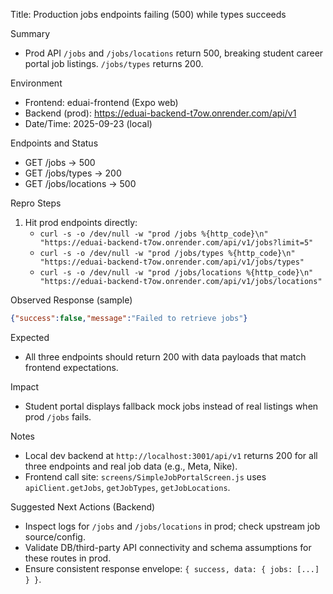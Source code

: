 Title: Production jobs endpoints failing (500) while types succeeds

Summary
- Prod API `/jobs` and `/jobs/locations` return 500, breaking student career portal job listings. `/jobs/types` returns 200.

Environment
- Frontend: eduai-frontend (Expo web)
- Backend (prod): https://eduai-backend-t7ow.onrender.com/api/v1
- Date/Time: 2025-09-23 (local)

Endpoints and Status
- GET /jobs → 500
- GET /jobs/types → 200
- GET /jobs/locations → 500

Repro Steps
1) Hit prod endpoints directly:
   - `curl -s -o /dev/null -w "prod /jobs %{http_code}\n" "https://eduai-backend-t7ow.onrender.com/api/v1/jobs?limit=5"`
   - `curl -s -o /dev/null -w "prod /jobs/types %{http_code}\n" "https://eduai-backend-t7ow.onrender.com/api/v1/jobs/types"`
   - `curl -s -o /dev/null -w "prod /jobs/locations %{http_code}\n" "https://eduai-backend-t7ow.onrender.com/api/v1/jobs/locations"`

Observed Response (sample)
```json
{"success":false,"message":"Failed to retrieve jobs"}
```

Expected
- All three endpoints should return 200 with data payloads that match frontend expectations.

Impact
- Student portal displays fallback mock jobs instead of real listings when prod `/jobs` fails.

Notes
- Local dev backend at `http://localhost:3001/api/v1` returns 200 for all three endpoints and real job data (e.g., Meta, Nike).
- Frontend call site: `screens/SimpleJobPortalScreen.js` uses `apiClient.getJobs`, `getJobTypes`, `getJobLocations`.

Suggested Next Actions (Backend)
- Inspect logs for `/jobs` and `/jobs/locations` in prod; check upstream job source/config.
- Validate DB/third-party API connectivity and schema assumptions for these routes in prod.
- Ensure consistent response envelope: `{ success, data: { jobs: [...] } }`.


